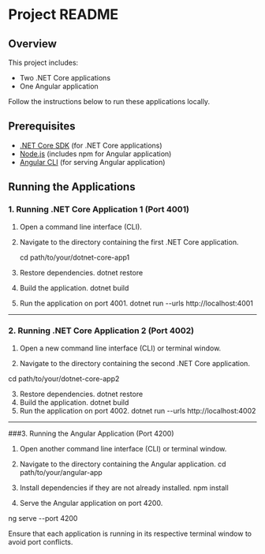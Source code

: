 # Project README

## Overview

This project includes:
- Two .NET Core applications
- One Angular application

Follow the instructions below to run these applications locally.

## Prerequisites

- [.NET Core SDK](https://dotnet.microsoft.com/download) (for .NET Core applications)
- [Node.js](https://nodejs.org/) (includes npm for Angular application)
- [Angular CLI](https://angular.io/cli) (for serving Angular application)

## Running the Applications

### 1. Running .NET Core Application 1 (Port 4001)

1. Open a command line interface (CLI).
2. Navigate to the directory containing the first .NET Core application.

   cd path/to/your/dotnet-core-app1

3. Restore dependencies.
	dotnet restore
4. Build the application.
	dotnet build
5. Run the application on port 4001.
	dotnet run --urls http://localhost:4001
_________________________________________________________________________________
### 2. Running .NET Core Application 2 (Port 4002)

1. Open a new command line interface (CLI) or terminal window.

2. Navigate to the directory containing the second .NET Core application.	

cd path/to/your/dotnet-core-app2

3. Restore dependencies.
 	dotnet restore
4. Build the application.
	dotnet build
5. Run the application on port 4002.
	dotnet run --urls http://localhost:4002
_________________________________________________________________________

###3. Running the Angular Application (Port 4200)

1. Open another command line interface (CLI) or terminal window.

2. Navigate to the directory containing the Angular application.
	cd path/to/your/angular-app

3. Install dependencies if they are not already installed.
	npm install

4. Serve the Angular application on port 4200.

ng serve --port 4200


Ensure that each application is running in its respective terminal window to avoid port conflicts.







